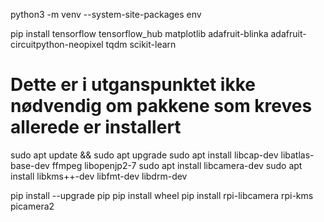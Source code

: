 python3 -m venv --system-site-packages env

pip install tensorflow tensorflow_hub matplotlib adafruit-blinka adafruit-circuitpython-neopixel tqdm scikit-learn



# Dette er i utganspunktet ikke nødvendig om pakkene som kreves allerede er installert
sudo apt update && sudo apt upgrade
sudo apt install libcap-dev libatlas-base-dev ffmpeg libopenjp2-7
sudo apt install libcamera-dev
sudo apt install libkms++-dev libfmt-dev libdrm-dev


pip install --upgrade pip
pip install wheel
pip install rpi-libcamera rpi-kms picamera2

